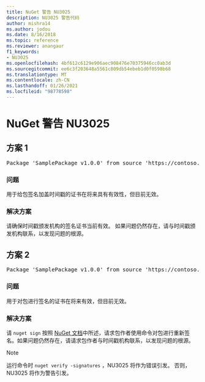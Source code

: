 ```yaml
---
title: NuGet 警告 NU3025
description: NU3025 警告代码
author: mishra14
ms.author: jodou
ms.date: 8/16/2018
ms.topic: reference
ms.reviewer: anangaur
f1_keywords:
- NU3025
ms.openlocfilehash: 4bf612c6129e906aec908476e70375946cc0ab3d
ms.sourcegitcommit: ee6c3f203648a5561c809db54ebeb1d0f0598b68
ms.translationtype: MT
ms.contentlocale: zh-CN
ms.lasthandoff: 01/26/2021
ms.locfileid: "98778598"
---
```

# <a name="nuget-warning-nu3025"></a>NuGet 警告 NU3025

## <a name="scenario-1"></a>方案 1

<pre>Package 'SamplePackage v1.0.0' from source 'https://contoso.com/index.json': The timestamp signing certificate is not yet valid.</pre>

### <a name="issue"></a>问题

用于给包签名加盖时间戳的证书在将来具有有效性，但目前无效。


### <a name="solution"></a>解决方案

请确保时间戳颁发机构的签名证书当前有效。 如果问题仍然存在，请与时间戳颁发机构联系，以发现问题的根源。



## <a name="scenario-2"></a>方案 2

<pre>Package 'SamplePackage v1.0.0' from source 'https://contoso.com/index.json': The primary signature's timestamp signing certificate is not yet valid.</pre>

### <a name="issue"></a>问题

用于对包进行签名的证书在将来有效，但目前无效。


### <a name="solution"></a>解决方案

请 `nuget sign` 按照 [NuGet 文档](../../create-packages/sign-a-package.md)中所述，请求包作者使用命令对包进行重新签名。如果问题仍然存在，请请求包作者与时间戳机构联系，以发现问题的根源。


> [!Note]
> 运行命令时 `nuget verify -signatures` ，NU3025 将作为错误引发。 否则，NU3025 将作为警告引发。
